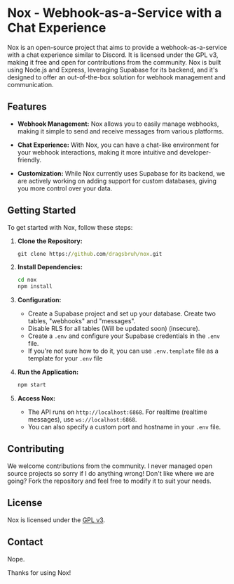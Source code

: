 # Nox - Webhook-as-a-Service with a Chat Experience

Nox is an open-source project that aims to provide a webhook-as-a-service with a chat experience similar to Discord. It is licensed under the GPL v3, making it free and open for contributions from the community. Nox is built using Node.js and Express, leveraging Supabase for its backend, and it's designed to offer an out-of-the-box solution for webhook management and communication.

## Features

- **Webhook Management:** Nox allows you to easily manage webhooks, making it simple to send and receive messages from various platforms.

- **Chat Experience:** With Nox, you can have a chat-like environment for your webhook interactions, making it more intuitive and developer-friendly.

- **Customization:** While Nox currently uses Supabase for its backend, we are actively working on adding support for custom databases, giving you more control over your data.

## Getting Started

To get started with Nox, follow these steps:

1. **Clone the Repository:**

   ```cmd
   git clone https://github.com/dragsbruh/nox.git
   ```

2. **Install Dependencies:**

   ```cmd
   cd nox
   npm install
   ```

3. **Configuration:**
   - Create a Supabase project and set up your database. Create two tables, "webhooks" and "messages".
   - Disable RLS for all tables (Will be updated soon) (insecure).
   - Create a `.env` and configure your Supabase credentials in the `.env` file.
   - If you're not sure how to do it, you can use `.env.template` file as a template for your `.env` file

4. **Run the Application:**

   ```cmd
   npm start
   ```

5. **Access Nox:**
   - The API runs on `http://localhost:6868`. For realtime (realtime messages), use `ws://localhost:6868`.
   - You can also specify a custom port and hostname in your `.env` file.

## Contributing

We welcome contributions from the community. I never managed open source projects so sorry if I do anything wrong!
Don't like where we are going? Fork the repository and feel free to modify it to suit your needs.

## License

Nox is licensed under the [GPL v3](LICENSE).

## Contact

Nope.

Thanks for using Nox!
